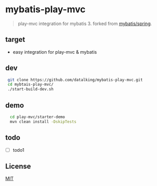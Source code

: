 # mybatis-play-mvc   
>play-mvc integration for mybatis 3. forked from [mybatis/spring](https://github.com/mybatis/spring).    

## target
- easy integration for play-mvc & mybatis

## dev 
```sh
 git clone https://github.com/datalking/mybatis-play-mvc.git
 cd mybtais-play-mvc/
 ./start-build-dev.sh
```

## demo
```sh
  cd play-mvc/starter-demo
  mvn clean install -DskipTests
```

## todo


- [ ] todo1 

## License

[MIT](http://opensource.org/licenses/MIT)




